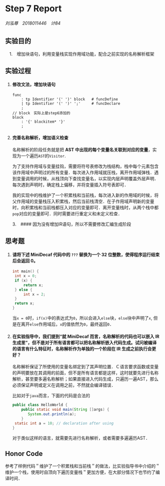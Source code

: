 # Step 7 Report

###### 刘泓尊　2018011446　计84

## 实验目的

　1.　增加块语句，利用变量栈实现作用域功能，配合之前实现的名称解析框架

## 实验过程

 1. #### 修改文法，增加块语句

    ```
    func
        : tp Identifier '(' ')' block   # funcDefine
        | tp Identifier '(' ')' ';'     # funcDeclare
        ;
    // block　实际上是step6添加的
    block
        : '{' blockitem* '}'
        ;
    ```

 2. #### 完善名称解析，增加语义检查

    名称解析的阶段任务就是把 **AST 中出现的每个变量名关联到对应的变量**，实现为一个遍历`AST`的`Visitor`.

    为了支持作用域与变量挂钩，需要将符号表修改为栈结构，栈中每个元素包含该作用域中声明过的所有变量．每次进入作用域就压栈，离开作用域弹栈．遇到变量调用的时候，从栈顶向下查找变量名，以实现内层声明覆盖外层声明．每次遇到声明时，确定栈上偏移，并将变量插入符号表即可．

    我的实现中的栈维护了一个积累栈和当前栈，每次进入新的作用域的时候，将父作用域的变量栈压入积累栈，然后当前栈清空．在子作用域声明新的变量时，向积累栈和当前栈都压入对应的变量即可．离开变量栈时，从两个栈中都`pop`对应的变量即可．同时需要进行重定义和未定义检查．

	3.　#### 因为没有增加IR语句，所以不需要修改汇编生成阶段

## 思考题

1. #### 请将下述 MiniDecaf 代码中的 `???` 替换为一个 32 位整数，使得程序运行结束后会返回 0。

   ```c++
   int main() {
    int x = 0;
    if (x) {
        return x;
    } else {
        int x = 2;
    }
    return x;
   }
   ```

   当`x = 0`时，`if(x)`中的表达式为`0`，所以会进入`else`块，`else`块中声明了`x`, 但是在离开`else`作用域后，`x`的值依然为`0`，最终返回`0`．

2. #### 在实验指导中，我们提到“就 MiniDecaf 而言，名称解析的代码也可以嵌入 IR 生成里”，但不是对于所有语言都可以把名称解析嵌入代码生成。试问被编译的语言有什么特征时，名称解析作为单独的一个阶段在 IR 生成之前执行会更好？

   名称解析保证了所使用的变量名绑定到了其声明位置．Ｃ语言要求函数或变量的声明要放在其调用的前面，但不是所有语言都是这样，这时就要先进行名称解析，甚至要多遍名称解析；如果直接进入代码生成，只遍历一遍AST，那么必须保证声明或定义在调用之前，不然就会编译错误．

   比如对于`java`而言，下面的代码是合法的

   ```java
   public class HelloWorld {
       public static void main(String []args) {
          System.out.println(a);
       }
   	static int a = 10; // declaration after using
   }
   ```

   对于类似这样的语言，就需要先进行名称解析，或者需要多遍遍历AST．

## Honor Code

​		参考了样例代码＂维护了一个积累栈和当前栈＂的做法，比实验指导书中介绍的＂维护一个栈，使用时自顶向下遍历变量栈＂更加方便，在大部分情况下也节约了编译时间．